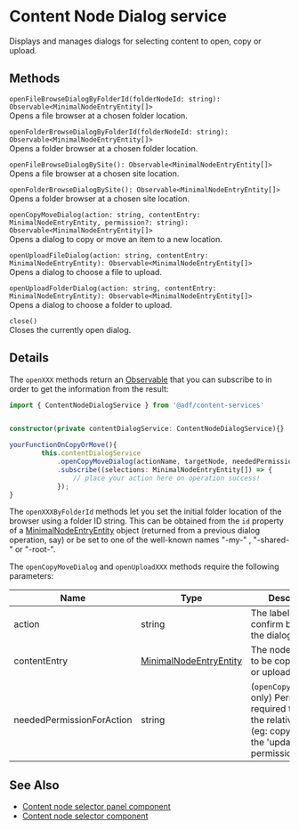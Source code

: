 # Content Node Dialog service

Displays and manages dialogs for selecting content to open, copy or upload.

## Methods

`openFileBrowseDialogByFolderId(folderNodeId: string): Observable<MinimalNodeEntryEntity[]>`<br/>
Opens a file browser at a chosen folder location.

`openFolderBrowseDialogByFolderId(folderNodeId: string): Observable<MinimalNodeEntryEntity[]>`<br/>
Opens a folder browser at a chosen folder location.

`openFileBrowseDialogBySite(): Observable<MinimalNodeEntryEntity[]>`<br/>
Opens a file browser at a chosen site location.

`openFolderBrowseDialogBySite(): Observable<MinimalNodeEntryEntity[]>`<br/>
Opens a folder browser at a chosen site location.

`openCopyMoveDialog(action: string, contentEntry: MinimalNodeEntryEntity, permission?: string): Observable<MinimalNodeEntryEntity[]>`<br/>
Opens a dialog to copy or move an item to a new location.

`openUploadFileDialog(action: string, contentEntry: MinimalNodeEntryEntity): Observable<MinimalNodeEntryEntity[]>`<br/>
Opens a dialog to choose a file to upload.

`openUploadFolderDialog(action: string, contentEntry: MinimalNodeEntryEntity): Observable<MinimalNodeEntryEntity[]>`<br/>
Opens a dialog to choose a folder to upload.

`close()`<br/>
Closes the currently open dialog.

## Details

The `openXXX` methods return an 
[Observable](http://reactivex.io/rxjs/manual/overview.html#observable) that you can subscribe
to in order to get the information from the result:

```ts
import { ContentNodeDialogService } from '@adf/content-services'


constructor(private contentDialogService: ContentNodeDialogService){}

yourFunctionOnCopyOrMove(){
        this.contentDialogService
            .openCopyMoveDialog(actionName, targetNode, neededPermissionForAction)
            .subscribe((selections: MinimalNodeEntryEntity[]) => {
                // place your action here on operation success!
            });
}
```

The `openXXXByFolderId` methods let you set the initial folder location of the browser
using a folder ID string. This can be obtained from the `id` property of a
[MinimalNodeEntryEntity](document-library.model.md) object (returned from a previous
dialog operation, say) or be set to one of the well-known names "-my-" , "-shared-" or
"-root-".

The `openCopyMoveDialog` and `openUploadXXX` methods require the following parameters:

| Name | Type | Description |
| ---- | ---- | ----------- |
| action | string | The label for the confirm button of the dialog. |
| contentEntry | [MinimalNodeEntryEntity](https://github.com/Alfresco/alfresco-js-api/blob/master/src/alfresco-core-rest-api/docs/MinimalNode.md) | The node we want to be copied/moved or uploaded. |
| neededPermissionForAction | string | (`openCopyMoveDialog` only) Permission required to perform the relative action (eg: copy will need the 'update' permission ). |

## See Also

-   [Content node selector panel component](content-node-selector-panel.component.md)
-   [Content node selector component](content-node-selector.component.md)
